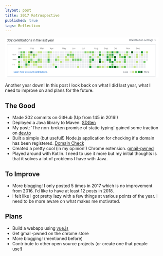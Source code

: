 ```yaml
---
layout: post
title: 2017 Retrospective
published: true
tags: Reflection
---
```

![302 contributions](/media/github_contributions.png)

Another year down! In this post I look back on what I did last year, what I need
to improve on and plans for the future.

## The Good
- Made 302 commits on GitHub (Up from 145 in 2016!)
- Deployed a Java library to Maven. [SDGen](https://github.com/AussieGuy0/SDgen)
- My post: 'The non-broken promise of static typing' gained some traction on
  [dev.to](https://dev.to/aussieguy0/the-non-broken-promise-of-static-typing)
- Built a simple (but useful!) Node.js application for checking if a domain has
  been registered. [Domain Check](https://github.com/AussieGuy0/domaincheck)
- Created a pretty cool (in my opinion!) Chrome extension.
  [gmail-pwned](https://github.com/AussieGuy0/gmail-pwned)
- Played around with Kotlin. I need to use it more but my initial thoughts is
  that it solves a lot of problems I have with Java.

## To Improve
- More blogging! I only posted 5 times in 2017 which is no improvement from 2016. I'd like to have at least 12 posts in 2018.
- I felt like I got pretty lazy with a few things at various points of the year.
  I need to be more aware on what makes me motivated.

## Plans
- Build a webapp using [vue.js](https://vuejs.org/)
- Get gmail-pwned on the chrome store
- More blogging! (mentioned before)
- Contribute to other open source projects (or create one that people use!)
